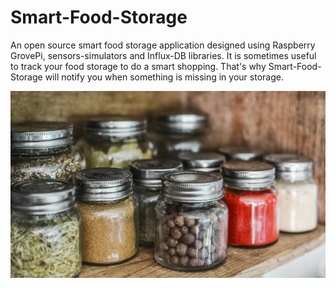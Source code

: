 # Smart-Food-Storage
An open source smart food storage application designed using Raspberry GrovePi, sensors-simulators and Influx-DB
libraries.
It is sometimes useful to track your food storage to do a smart shopping. That's why Smart-Food-Storage will notify you when something 
is missing in your storage.

![](img/img_readme.jpg)
